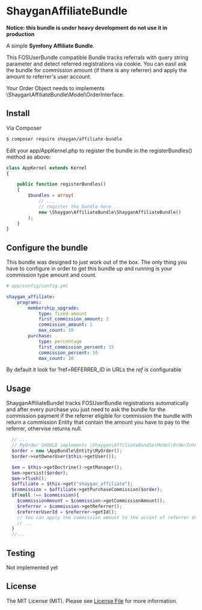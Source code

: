 ShayganAffiliateBundle
===================
**Notice: this bundle is under heavy development do not use it in production**

A simple **Symfony Affiliate Bundle**.

This FOSUserBundle compatible Bundle tracks referrals with query string 
parameter and detect referred registrations via cookie. You can easil ask
the bundle for commission amount (if there is any referrer) and apply the amount
to referrer's user account. 

Your Order Object needs to implements \Shaygan\AffiliateBundle\Model\OrderInterface.


## Install

Via Composer

``` bash
$ composer require shaygan/affiliate-bundle
```

Edit your app/AppKernel.php to register the bundle in the registerBundles() method as above:


```php
class AppKernel extends Kernel
{

    public function registerBundles()
    {
        $bundles = array(
            // ...
            // register the bundle here
            new \Shaygan\AffiliateBundle\ShayganAffiliateBundle()
        );
    }
}
```

## Configure the bundle

This bundle was designed to just work out of the box. The only thing you have to configure in order to get this bundle up and running is your commission type amount and count.

```yaml
# app/config/config.yml

shaygan_affiliate:
    programs:
        membership_upgrade:
            type: fixed-amount
            first_commission_amount: 3
            commission_amount: 1
            max_count: 10
        purchase:
            type: percentage
            first_commission_percent: 15
            commission_percent: 10
            max_count: 10
```
By default it look for ?ref=REFERRER_ID in URLs the *ref* is configurable

## Usage

ShayganAffiliateBundel tracks FOSUserBundle registrations automatically and after every purchase you just need to ask the bundle for the commission payment if the referrer eligible for commission the bundle with return a commission Entity that contain the amount you have to pay to the referrer, othervise returns null.


```php
  // ... 
  // MyOrder SHOULD implements \Shaygan\AffiliateBundle\Model\OrderInterface
  $order = new \AppBundle\Entity\MyOrder();
  $order->setOwnerUser($this->getUser());

  $em = $this->getDoctrine()->getManager();
  $em->persist($order);
  $em->flush();
  $affiliate = $this->get("shaygan_affiliate");
  $commission = $affiliate->getPurchaseCommission($order);
  if(null !== $commission){
    $commissionAmount = $commission->getCommissionAmount();
    $referrer = $commission->getReferrer();
    $referrerUserId = $referrer->getId();
    // You can apply the commission amount to the accont of referrer User here
    // ...
  }
  //...
```

## Testing

Not implemented yet

## License

The MIT License (MIT). Please see [License File](LICENSE.md) for more information.
